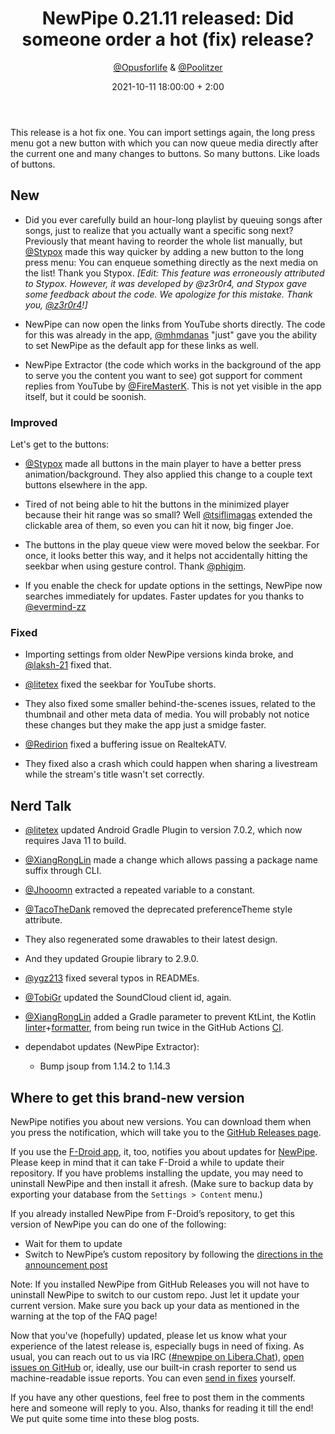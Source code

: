﻿---
layout: post
title: "NewPipe 0.21.11 released: Did someone order a hot (fix) release?"
short: "NewPipe 0.21.11 released"
date: 2021-10-11 18:00:00 + 2:00
categories: [pinned, release]
author:  <a href="https://github.com/opusforlife2">@Opusforlife</a> & <a href="https://github.com/poolitzer">@Poolitzer</a>
image: newpipe
excerpt_separator: <!-- more -->
---

This release is a hot fix one. You can import settings again, the long press menu got a new button with which you can now queue media directly after the current one and many changes to buttons. So many buttons. Like loads of buttons.

<!-- more -->
## New

- Did you ever carefully build an hour-long playlist by queuing songs after songs, just to realize that you actually want a specific song next? Previously that meant having to reorder the whole list manually, but [@Stypox](https://github.com/Stypox) made this way quicker by adding a new button to the long press menu: You can enqueue something directly as the next media on the list! Thank you Stypox. _[Edit: This feature was erroneously attributed to Stypox. However, it was developed by @z3r0r4, and Stypox gave some feedback about the code. We apologize for this mistake. Thank you, [@z3r0r4](https://github.com/z3r0r4)!]_

- NewPipe can now open the links from YouTube shorts directly. The code for this was already in the app, [@mhmdanas](https://github.com/mhmdanas) "just" gave you the ability to set NewPipe as the default app for these links as well.

- NewPipe Extractor (the code which works in the background of the app to serve you the content you want to see) got support for comment replies from YouTube by [@FireMasterK](https://github.com/FireMasterK). This is not yet visible in the app itself, but it could be soonish.


### Improved

Let's get to the buttons:

- [@Stypox](https://github.com/Stypox) made all buttons in the main player to have a better press animation/background. They also applied this change to a couple text buttons elsewhere in the app.

- Tired of not being able to hit the buttons in the minimized player because their hit range was so small? Well [@tsiflimagas](https://github.com/tsiflimagas) extended the clickable area of them, so even you can hit it now, big finger Joe.

- The buttons in the play queue view were moved below the seekbar. For once, it looks better this way, and it helps not accidentally hitting the seekbar when using gesture control. Thank [@phigjm](https://github.com/phigjm).

- If you enable the check for update options in the settings, NewPipe now searches immediately for updates. Faster updates for you thanks to [@evermind-zz](https://github.com/evermind-zz)
 

### Fixed

- Importing settings from older NewPipe versions kinda broke, and [@laksh-21](https://github.com/laksh-21) fixed that.

- [@litetex](https://github.com/litetex) fixed the seekbar for YouTube shorts.

- They also fixed some smaller behind-the-scenes issues, related to the thumbnail and other meta data of media. You will probably not notice these changes but they make the app just a smidge faster.

- [@Redirion](https://github.com/Redirion) fixed a buffering issue on RealtekATV.

- They fixed also a crash which could happen when sharing a livestream while the stream's title wasn't set correctly.


## Nerd Talk

- [@litetex](https://github.com/litetex) updated Android Gradle Plugin to version 7.0.2, which now requires Java 11 to build.

- [@XiangRongLin](https://github.com/XiangRongLin) made a change which allows passing a package name suffix through CLI.

- [@Jhooomn](https://github.com/Jhooomn) extracted a repeated variable to a constant.

- [@TacoTheDank](https://github.com/TacoTheDank) removed the deprecated preferenceTheme style attribute.

- They also regenerated some drawables to their latest design.

- And they updated Groupie library to 2.9.0.

- [@ygz213](https://github.com/ygz213) fixed several typos in READMEs.

- [@TobiGr](https://github.com/TobiGr) updated the SoundCloud client id, again.

- [@XiangRongLin](https://github.com/XiangRongLin) added a Gradle parameter to prevent KtLint, the Kotlin [linter](https://en.wikipedia.org/wiki/Lint_(software))+[formatter](https://en.wikipedia.org/wiki/Prettyprint#Programming_code_formatting), from being run twice in the GitHub Actions [CI](https://en.wikipedia.org/wiki/Continuous_integration).

- dependabot updates (NewPipe Extractor):
  - Bump jsoup from 1.14.2 to 1.14.3


## Where to get this brand-new version

NewPipe notifies you about new versions. You can download them when you press the notification, which will take you to the [GitHub Releases page](https://github.com/TeamNewPipe/NewPipe/releases).

If you use the [F-Droid app](https://f-droid.org/), it, too, notifies you about updates for [NewPipe](https://f-droid.org/packages/org.schabi.newpipe/).
Please keep in mind that it can take F-Droid a while to update their repository. If you have problems installing the update, you may need to uninstall NewPipe and then install it afresh. (Make sure to backup data by exporting your database from the `Settings > Content` menu.)

If you already installed NewPipe from F-Droid’s repository, to get this version of NewPipe you can do one of the following:

* Wait for them to update
* Switch to NewPipe’s custom repository by following the [directions in the announcement post](https://newpipe.net/blog/announcement/f-droid/pinned/f-droid-repo/)

Note: If you installed NewPipe from GitHub Releases you will not have to uninstall NewPipe to switch to our custom repo. Just let it update your current version.
Make sure you back up your data as mentioned in the warning at the top of the FAQ page!

Now that you've (hopefully) updated, please let us know what your experience of the latest release is, especially bugs in need of fixing. As usual, you can reach out to us via IRC ([#newpipe on Libera.Chat](https://web.libera.chat/#newpipe)), [open issues on GitHub](https://github.com/TeamNewPipe/NewPipe/issues/new) or, ideally, use our built-in crash reporter to send us machine-readable issue reports. You can even [send in fixes](https://github.com/TeamNewPipe/NewPipe/blob/dev/.github/CONTRIBUTING.md#bug-fixing) yourself.

If you have any other questions, feel free to post them in the comments here and someone will reply to you. Also, thanks for reading it till the end! We put quite some time into these blog posts.

